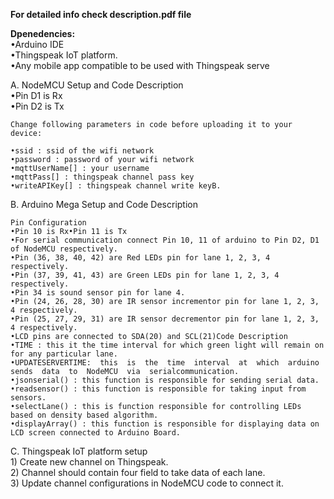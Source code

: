 **For detailed info check description.pdf file**

**Dpenedencies:**  
    •Arduino IDE  
    •Thingspeak IoT platform.  
    •Any mobile app compatible to be used with Thingspeak serve
  
A. NodeMCU Setup and Code Description  
    •Pin D1 is Rx  
    •Pin D2 is Tx  

    Change following parameters in code before uploading it to your device:  

    •ssid : ssid of the wifi network  
    •password : password of your wifi network  
    •mqttUserName[] : your username  
    •mqttPass[] : thingspeak channel pass key  
    •writeAPIKey[] : thingspeak channel write keyB.  

B. Arduino Mega Setup and Code Description
  
    Pin Configuration  
    •Pin 10 is Rx•Pin 11 is Tx  
    •For serial communication connect Pin 10, 11 of arduino to Pin D2, D1 of NodeMCU respectively.  
    •Pin (36, 38, 40, 42) are Red LEDs pin for lane 1, 2, 3, 4 respectively.  
    •Pin (37, 39, 41, 43) are Green LEDs pin for lane 1, 2, 3, 4 respectively.  
    •Pin 34 is sound sensor pin for lane 4.  
    •Pin (24, 26, 28, 30) are IR sensor incrementor pin for lane 1, 2, 3, 4 respectively.  
    •Pin (25, 27, 29, 31) are IR sensor decrementor pin for lane 1, 2, 3, 4 respectively.  
    •LCD pins are connected to SDA(20) and SCL(21)Code Description  
    •TIME : this it the time interval for which green light will remain on for any particular lane.  
    •UPDATESERVERTIME:  this  is  the  time  interval  at  which  arduino  sends  data  to  NodeMCU  via  serialcommunication.  
    •jsonserial() : this function is responsible for sending serial data.  
    •readsensor() : this function is responsible for taking input from sensors.  
    •selectLane() : this is function responsible for controlling LEDs based on density based algorithm.  
    •displayArray() : this function is responsible for displaying data on LCD screen connected to Arduino Board.  
    

C. Thingspeak IoT platform setup  
    1)  Create new channel on Thingspeak.  
    2)  Channel should contain four field to take data of each lane.  
    3)  Update channel configurations in NodeMCU code to connect it.
